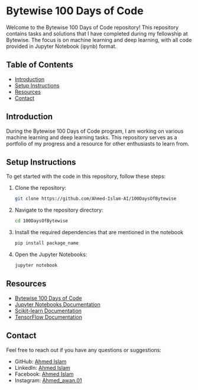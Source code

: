 # Bytewise 100 Days of Code

Welcome to the Bytewise 100 Days of Code repository! This repository contains tasks and solutions that I have completed during my fellowship at Bytewise. The focus is on machine learning and deep learning, with all code provided in Jupyter Notebook (ipynb) format.

## Table of Contents

- [Introduction](##introduction)
- [Setup Instructions](##setup-instructions)
- [Resources](##resources)
- [Contact](##contact)

## Introduction

During the Bytewise 100 Days of Code program, I am working on various machine learning and deep learning tasks. This repository serves as a portfolio of my progress and a resource for other enthusiasts to learn from.

## Setup Instructions

To get started with the code in this repository, follow these steps:

1. Clone the repository:
   ```sh
   git clone https://github.com/Ahmed-Islam-AI/100DaysOfBytewise

2. Navigate to the repository directory:
   ```sh
   cd 100DaysOfBytewise

3. Install the required dependencies that are mentioned in the notebook
   ```sh
   pip install package_name


4. Open the Jupyter Notebooks:
   ```sh
   jupyter notebook


## Resources
- [Bytewise 100 Days of Code](https://github.com/Ahmed-Islam-AI/100DaysOfBytewise)
- [Jupyter Notebooks Documentation](https://docs.jupyter.org/en/latest/)
- [Scikit-learn Documentation](https://scikit-learn.org/stable/)
- [TensorFlow Documentation](https://www.tensorflow.org/learn)


## Contact
Feel free to reach out if you have any questions or suggestions:

- GitHub: <a href="https://github.com/Ahmed-Islam-AI" target="_blank">Ahmed Islam</a> 
- LinkedIn: <a href="https://www.linkedin.com/in/ahmed-islam01" target="_blank">Ahmed Islam</a> 
- Facebook: <a href="https://www.facebook.com/AhmedIslamAI" target="_blank">Ahmed Islam</a> 
- Instagram: <a href="https://www.instagram.com/ahmed_awan.01/" target="_blank">Ahmed_awan.01</a>




